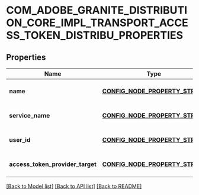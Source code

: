 # COM_ADOBE_GRANITE_DISTRIBUTION_CORE_IMPL_TRANSPORT_ACCESS_TOKEN_DISTRIBU_PROPERTIES

## Properties
Name | Type | Description | Notes
------------ | ------------- | ------------- | -------------
**name** | [**CONFIG_NODE_PROPERTY_STRING**](configNodePropertyString.md) |  | [optional] [default to null]
**service_name** | [**CONFIG_NODE_PROPERTY_STRING**](configNodePropertyString.md) |  | [optional] [default to null]
**user_id** | [**CONFIG_NODE_PROPERTY_STRING**](configNodePropertyString.md) |  | [optional] [default to null]
**access_token_provider_target** | [**CONFIG_NODE_PROPERTY_STRING**](configNodePropertyString.md) |  | [optional] [default to null]

[[Back to Model list]](../README.md#documentation-for-models) [[Back to API list]](../README.md#documentation-for-api-endpoints) [[Back to README]](../README.md)


